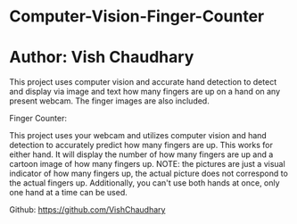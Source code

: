 # Computer-Vision-Finger-Counter

# Author: Vish Chaudhary


This project uses computer vision and accurate hand detection to detect and display via image and text how many fingers are up on a hand on any present webcam. The finger images are also included.

Finger Counter:

This project uses your webcam and utilizes computer vision and hand detection to accurately predict how many
fingers are up. This works for either hand. It will display the number of how many fingers are up and a cartoon
image of how many fingers up. NOTE: the pictures are just a visual indicator of how many fingers up, the actual
picture does not correspond to the actual fingers up. Additionally, you can't use both hands at once, only one hand
at a time can be used.

Github: https://github.com/VishChaudhary
